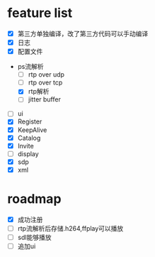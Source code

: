 # feature list
- [x] 第三方单独编译，改了第三方代码可以手动编译
- [x] 日志
- [x] 配置文件
- ps流解析
    - [ ] rtp over udp
    - [ ] rtp over tcp
    - [x] rtp解析
    - [ ] jitter buffer
- [ ] ui
- [x] Register
- [x] KeepAlive
- [x] Catalog
- [x] Invite
- [ ] display
- [x] sdp
- [x] xml

# roadmap
- [x] 成功注册
- [ ] rtp流解析后存储.h264,ffplay可以播放 
- [ ] sdl能够播放
- [ ] 追加ui
